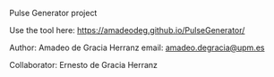 Pulse Generator project

Use the tool here:
  https://amadeodeg.github.io/PulseGenerator/

Author: Amadeo de Gracia Herranz
email: amadeo.degracia@upm.es

Collaborator: Ernesto de Gracia Herranz
